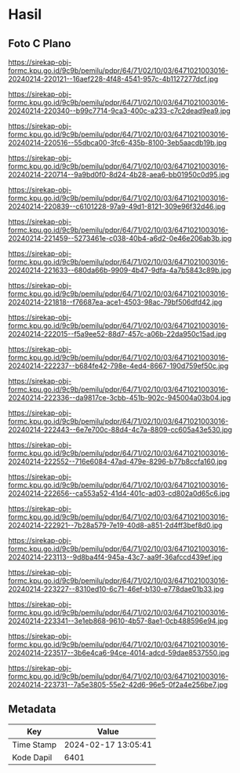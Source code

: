 # Hasil

## Foto C Plano

https://sirekap-obj-formc.kpu.go.id/9c9b/pemilu/pdpr/64/71/02/10/03/6471021003016-20240214-220121--16aef228-4f48-4541-957c-4b1127277dcf.jpg

https://sirekap-obj-formc.kpu.go.id/9c9b/pemilu/pdpr/64/71/02/10/03/6471021003016-20240214-220340--b99c7714-9ca3-400c-a233-c7c2dead9ea9.jpg

https://sirekap-obj-formc.kpu.go.id/9c9b/pemilu/pdpr/64/71/02/10/03/6471021003016-20240214-220516--55dbca00-3fc6-435b-8100-3eb5aacdb19b.jpg

https://sirekap-obj-formc.kpu.go.id/9c9b/pemilu/pdpr/64/71/02/10/03/6471021003016-20240214-220714--9a9bd0f0-8d24-4b28-aea6-bb01950c0d95.jpg

https://sirekap-obj-formc.kpu.go.id/9c9b/pemilu/pdpr/64/71/02/10/03/6471021003016-20240214-220839--c6101228-97a9-49d1-8121-309e96f32d46.jpg

https://sirekap-obj-formc.kpu.go.id/9c9b/pemilu/pdpr/64/71/02/10/03/6471021003016-20240214-221459--5273461e-c038-40b4-a6d2-0e46e206ab3b.jpg

https://sirekap-obj-formc.kpu.go.id/9c9b/pemilu/pdpr/64/71/02/10/03/6471021003016-20240214-221633--680da66b-9909-4b47-9dfa-4a7b5843c89b.jpg

https://sirekap-obj-formc.kpu.go.id/9c9b/pemilu/pdpr/64/71/02/10/03/6471021003016-20240214-221818--f76687ea-ace1-4503-98ac-79bf506dfd42.jpg

https://sirekap-obj-formc.kpu.go.id/9c9b/pemilu/pdpr/64/71/02/10/03/6471021003016-20240214-222015--f5a9ee52-88d7-457c-a06b-22da950c15ad.jpg

https://sirekap-obj-formc.kpu.go.id/9c9b/pemilu/pdpr/64/71/02/10/03/6471021003016-20240214-222237--b684fe42-798e-4ed4-8667-190d759ef50c.jpg

https://sirekap-obj-formc.kpu.go.id/9c9b/pemilu/pdpr/64/71/02/10/03/6471021003016-20240214-222336--da9817ce-3cbb-451b-902c-945004a03b04.jpg

https://sirekap-obj-formc.kpu.go.id/9c9b/pemilu/pdpr/64/71/02/10/03/6471021003016-20240214-222443--6e7e700c-88d4-4c7a-8809-cc605a43e530.jpg

https://sirekap-obj-formc.kpu.go.id/9c9b/pemilu/pdpr/64/71/02/10/03/6471021003016-20240214-222552--716e6084-47ad-479e-8296-b77b8ccfa160.jpg

https://sirekap-obj-formc.kpu.go.id/9c9b/pemilu/pdpr/64/71/02/10/03/6471021003016-20240214-222656--ca553a52-41d4-401c-ad03-cd802a0d65c6.jpg

https://sirekap-obj-formc.kpu.go.id/9c9b/pemilu/pdpr/64/71/02/10/03/6471021003016-20240214-222921--7b28a579-7e19-40d8-a851-2d4ff3bef8d0.jpg

https://sirekap-obj-formc.kpu.go.id/9c9b/pemilu/pdpr/64/71/02/10/03/6471021003016-20240214-223113--9d8ba4f4-945a-43c7-aa9f-36afccd439ef.jpg

https://sirekap-obj-formc.kpu.go.id/9c9b/pemilu/pdpr/64/71/02/10/03/6471021003016-20240214-223227--8310ed10-6c71-46ef-b130-e778dae01b33.jpg

https://sirekap-obj-formc.kpu.go.id/9c9b/pemilu/pdpr/64/71/02/10/03/6471021003016-20240214-223341--3e1eb868-9610-4b57-8ae1-0cb488596e94.jpg

https://sirekap-obj-formc.kpu.go.id/9c9b/pemilu/pdpr/64/71/02/10/03/6471021003016-20240214-223517--3b6e4ca6-94ce-4014-adcd-59dae8537550.jpg

https://sirekap-obj-formc.kpu.go.id/9c9b/pemilu/pdpr/64/71/02/10/03/6471021003016-20240214-223731--7a5e3805-55e2-42d6-96e5-0f2a4e256be7.jpg


## Metadata

| Key        | Value               |
| ---------- | ------------------- |
| Time Stamp | 2024-02-17 13:05:41 |
| Kode Dapil | 6401                |



